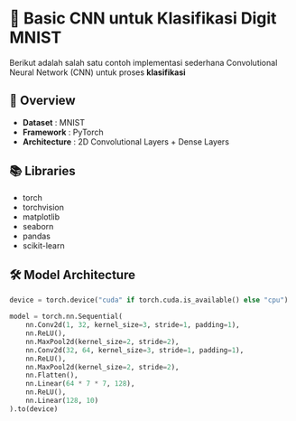# 🧠 Basic CNN untuk Klasifikasi Digit MNIST

Berikut adalah salah satu contoh implementasi sederhana Convolutional Neural Network (CNN) untuk proses **klasifikasi**

## 📌 Overview
* **Dataset** : MNIST
* **Framework** : PyTorch
* **Architecture** : 2D Convolutional Layers + Dense Layers

## 📚 Libraries
* torch
* torchvision
* matplotlib
* seaborn
* pandas
* scikit-learn

## 🛠️ Model Architecture

```python
device = torch.device("cuda" if torch.cuda.is_available() else "cpu")

model = torch.nn.Sequential(
    nn.Conv2d(1, 32, kernel_size=3, stride=1, padding=1),
    nn.ReLU(),
    nn.MaxPool2d(kernel_size=2, stride=2),
    nn.Conv2d(32, 64, kernel_size=3, stride=1, padding=1),
    nn.ReLU(),
    nn.MaxPool2d(kernel_size=2, stride=2),
    nn.Flatten(),
    nn.Linear(64 * 7 * 7, 128),
    nn.ReLU(),
    nn.Linear(128, 10)
).to(device)
```

